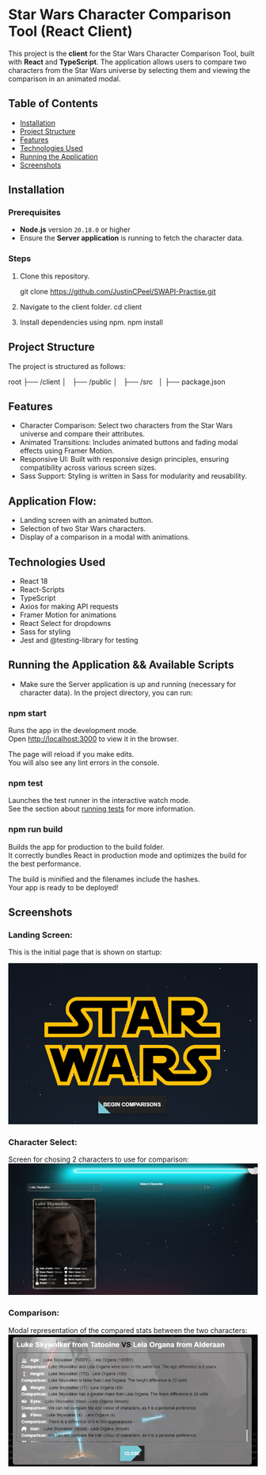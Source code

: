 # Star Wars Character Comparison Tool (React Client)

This project is the **client** for the Star Wars Character Comparison Tool, built with **React** and **TypeScript**. The application allows users to compare two characters from the Star Wars universe by selecting them and viewing the comparison in an animated modal.

## Table of Contents

- [Installation](#installation)
- [Project Structure](#project-structure)
- [Features](#features)
- [Technologies Used](#technologies-used)
- [Running the Application](#running-the-application)
- [Screenshots](#screenshots)

## Installation

### Prerequisites

- **Node.js** version `20.18.0` or higher
- Ensure the **Server application** is running to fetch the character data.

### Steps

1. Clone this repository.

   git clone <https://github.com/JustinCPeel/SWAPI-Practise.git>

2. Navigate to the client folder.
   cd client

3. Install dependencies using npm.
   npm install

## Project Structure

The project is structured as follows:

root
├── /client
│       ├── /public 
│       ├── /src  
│       ├── package.json  

## Features

- Character Comparison: Select two characters from the Star Wars universe and compare their attributes.
- Animated Transitions: Includes animated buttons and fading modal effects using Framer Motion.
- Responsive UI: Built with responsive design principles, ensuring compatibility across various screen sizes.
- Sass Support: Styling is written in Sass for modularity and reusability.

## Application Flow:

- Landing screen with an animated button.
- Selection of two Star Wars characters.
- Display of a comparison in a modal with animations.

## Technologies Used

- React 18
- React-Scripts
- TypeScript
- Axios for making API requests
- Framer Motion for animations
- React Select for dropdowns
- Sass for styling
- Jest and @testing-library for testing

## Running the Application && Available Scripts

- Make sure the Server application is up and running (necessary for character data).
  In the project directory, you can run:

### npm start

Runs the app in the development mode.\
Open [http://localhost:3000](http://localhost:3000) to view it in the browser.

The page will reload if you make edits.\
You will also see any lint errors in the console.

### npm test

Launches the test runner in the interactive watch mode.\
See the section about [running tests](https://facebook.github.io/create-react-app/docs/running-tests) for more information.

### npm run build

Builds the app for production to the build folder.\
It correctly bundles React in production mode and optimizes the build for the best performance.

The build is minified and the filenames include the hashes.\
Your app is ready to be deployed!


## Screenshots
### Landing Screen:
This is the initial page that is shown on startup:

![Landing Screen](landing.png)

### Character Select:
Screen for chosing 2 characters to use for comparison:
![Character Select](characterSelect.png)

### Comparison:
Modal representation of the compared stats between the two characters:
![Comparison](comparison.png)